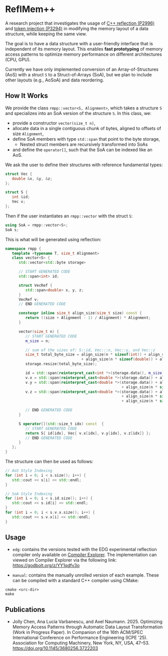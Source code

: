 # ReflMem++

A research project that investigates the usage of [C++ reflection (P2996)](https://www.wg21.link/p2996) and [token injection (P3294)](https://www.wg21.link/p3294) in modifying the memory layout of a data structure, while keeping the same view.

The goal is to have a data structure with a user-friendly interface that is independent of its memory layout. This enables **fast prototyping** of memory access patterns to optimize memory performance on different architectures (CPU, GPU).

Currently we have only implemented conversion of an Array-of-Structures (AoS) with a struct `S` to a Struct-of-Arrays (SoA), but we plan to include other layouts (e.g., AoSoA) and data reordering.

## How It Works
We provide the class `rmpp::vector<S, Alignment>`, which takes a structure `S` and specializes into an SoA version of the structure `S`. In this class, we:
   - provide a constructor `vector(size_t n)`,
   - allocate data in a single contiguous chunk of bytes, aligned to offsets of size `Alignment`,
   - define SoA members with type `std::span` that point to the byte storage,
     - Nested struct members are recursively transformed into SoAs
   - and define the `operator[]`, such that the SoA can be indexed like an AoS.

We ask the user to define their structures with reference fundamental types:
```cpp
struct Vec {
   double &x, &y, &z;
};

struct S {
   int &id;
   Vec v;
};
```
Then if the user instantiates an `rmpp::vector` with the struct `S`:
```cpp
using SoA = rmpp::vector<S>;
SoA s;
```
This is what will be generated using reflection:
```cpp
namespace rmpp {
   template <typename T, size_t Alignment>
   class vector<S> {
      std::vector<std::byte storage>

      // START GENERATED CODE
      std::span<int> id;

      struct VecRef {
         std::span<double> x, y, z;
      }
      VecRef v;
      // END GENERATED CODE

      constexpr inline size_t align_size(size_t size) const {
         return ((size + Alignment - 1) / Alignment) * Alignment;
      }

      vector(size_t n) {
         // START GENERATED CODE
         m_size = n;

         // sum of the sizes of: S::id, Vec:::x, Vec::y, and Vec::z
         size_t total_byte_size = align_size(n * sizeof(int)) + align_size(n * sizeof(double))
                                  + align_size(n * sizeof(double)) + align_size(n * sizeof(double)));
         storage.resize(total_byte_size);

         id = std::span(reinterpret_cast<int *>(storage.data(), m_size))
         v.x = std::span(reinterpret_cast<double *>(storage.data() + align_size(n * sizeof(int)), m_size))
         v.y = std::span(reinterpret_cast<double *>(storage.data() + align_size(n * (sizeof(int))
                                                    + align_size(n * sizeof(double))), m_size))
         v.z = std::span(reinterpret_cast<double *>(storage.data() + align_size(n * (sizeof(int)))
                                                    + align_size(n * sizeof(double))
                                                    + align_size(n * sizeof(double)), m_size))

         // END GENERATED CODE
      }

      S operator[](std::size_t idx) const  {
         // START GENERATED CODE
         return S{ id[idx], Vec{ v.x[idx], v.y[idx], v.z[idx]} };
         // END GENERATED CODE
      }
   };
}
```
The structure can then be used as follows:
```cpp
// AoS Style Indexing
for (int i = 0; i < s.size(); i++) {
   std::cout << s[i] << std::endl;
}

// SoA Style Indexing
for (int i = 0; i < s.id.size(); i++) {
   std::cout << s.id[i] << std::endl;
}
for (int i = 0; i < s.v.x.size(); i++) {
   std::cout << s.v.x[i] << std::endl;
}
```

## Usage
- `edg`: contains the versions tested with the EDG experimental reflection compiler only available on [Compiler Explorer](https://godbolt.org/z/13anqE1Pa). The implementation can viewed on Compiler Explorer via the following link: https://godbolt.org/z/YY1qdfv3o

- `manual`: contains the manually unrolled version of each example. These can be compiled with a standard C++ compiler using CMake:
```
cmake <src-dir>
make
```

## Publications
- Jolly Chen, Ana Lucia Varbanescu, and Axel Naumann. 2025. Optimizing Memory Access Patterns through Automatic Data Layout Transformation (Work in Progress Paper). In Companion of the 16th ACM/SPEC International Conference on Performance Engineering (ICPE '25). Association for Computing Machinery, New York, NY, USA, 47–53. https://doi.org/10.1145/3680256.3722203